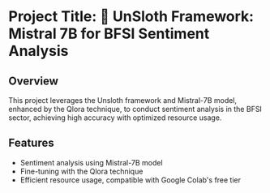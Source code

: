 # Project Title: 🏦 UnSloth Framework: Mistral 7B for BFSI Sentiment Analysis

## Overview
This project leverages the Unsloth framework and Mistral-7B model, enhanced by the Qlora technique, to conduct sentiment analysis in the BFSI sector, achieving high accuracy with optimized resource usage.

## Features
- Sentiment analysis using Mistral-7B model
- Fine-tuning with the Qlora technique
- Efficient resource usage, compatible with Google Colab's free tier


